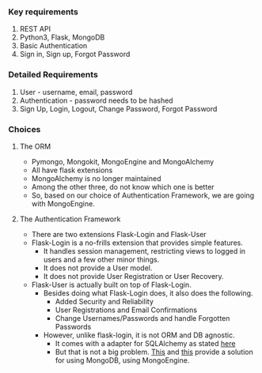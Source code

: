 ### Key requirements
1) REST API
2) Python3, Flask, MongoDB
3) Basic Authentication
4) Sign in, Sign up, Forgot Password

### Detailed Requirements
1) User - username, email, password
2) Authentication - password needs to be hashed
3) Sign Up, Login, Logout, Change Password, Forgot Password

### Choices 
1) The ORM
	* Pymongo, Mongokit, MongoEngine and MongoAlchemy
	* All have flask extensions
	* MongoAlchemy is no longer maintained
	* Among the other three, do not know which one is better
	* So, based on our choice of Authentication Framework, we are going with MongoEngine.

2) The Authentication Framework
	* There are two extensions  Flask-Login and Flask-User
	* Flask-Login is a no-frills extension that provides simple features. 
		* It handles session management, restricting views to logged in users and a few other minor things. 
		* It does not provide a User model. 
		* It does not provide User Registration or User Recovery. 
	* Flask-User is actually built on top of Flask-Login. 
		* Besides doing what Flask-Login does, it also does the following. 
			* Added Security and Reliability
			* User Registrations and Email Confirmations
			* Change Usernames/Passwords and handle Forgotten Passwords
		* However, unlike flask-login, it is not ORM and DB agnostic. 
			* It comes with a adapter for SQLAlchemy as stated [here](http://flask-user.readthedocs.io/en/v0.6/limitations.html#supported-databases)
			* But that is not a big problem. [This](https://github.com/lingthio/Flask-User/issues/37) and [this](https://flask-user.readthedocs.io/en/latest/mongodb_app.html) provide a solution for using MongoDB, using MongoEngine.


